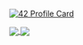 [![42 Profile Card](https://1337-readme.vercel.app/api/profile?cursus=42&dark=true&email=hide&leet_logo=hide&login=afaragi)](https://github.com/biggymarley)

<a href="https://github.com/biggymarley?tab=repositories">
  <img align="center" src="https://github-readme-stats.vercel.app/api/top-langs/?username=oboualla&theme=dark"/>
</a>
<a href="https://github.com/biggymarley?tab=repositories">
 <img align="center" src="https://github-readme-stats.vercel.app/api?username=oboualla&line_height=40&show_icons=true&theme=dark">
</a>
